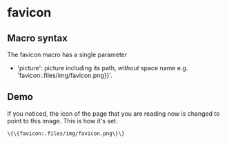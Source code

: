 favicon
=======

Macro syntax
------------

The favicon macro has a single parameter

-   'picture': picture including its path, *without* space name e.g.
    'favicon:.files/img/favicon.png}}'.

Demo
----

If you noticed, the icon of the page that you are reading now is changed
to point to this image. This is how it's set.

```
\{\{favicon:.files/img/favicon.png\}\}
```

